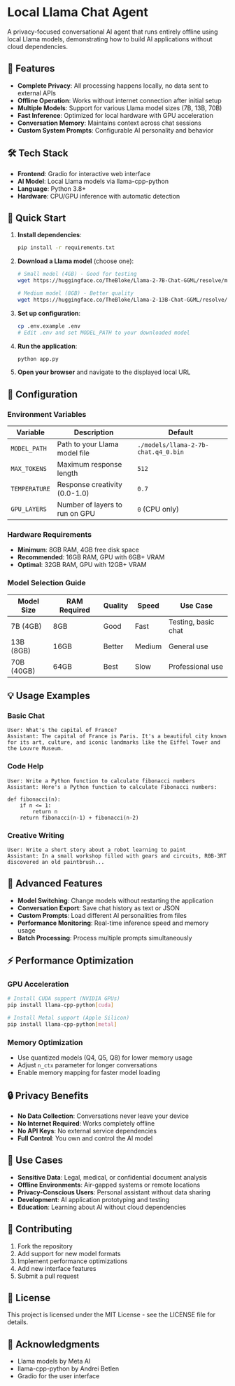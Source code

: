 # Local Llama Chat Agent

A privacy-focused conversational AI agent that runs entirely offline using local Llama models, demonstrating how to build AI applications without cloud dependencies.

## 🌟 Features

- **Complete Privacy**: All processing happens locally, no data sent to external APIs
- **Offline Operation**: Works without internet connection after initial setup
- **Multiple Models**: Support for various Llama model sizes (7B, 13B, 70B)
- **Fast Inference**: Optimized for local hardware with GPU acceleration
- **Conversation Memory**: Maintains context across chat sessions
- **Custom System Prompts**: Configurable AI personality and behavior

## 🛠️ Tech Stack

- **Frontend**: Gradio for interactive web interface
- **AI Model**: Local Llama models via llama-cpp-python
- **Language**: Python 3.8+
- **Hardware**: CPU/GPU inference with automatic detection

## 🚀 Quick Start

1. **Install dependencies**:
   ```bash
   pip install -r requirements.txt
   ```

2. **Download a Llama model** (choose one):
   ```bash
   # Small model (4GB) - Good for testing
   wget https://huggingface.co/TheBloke/Llama-2-7B-Chat-GGML/resolve/main/llama-2-7b-chat.q4_0.bin
   
   # Medium model (8GB) - Better quality
   wget https://huggingface.co/TheBloke/Llama-2-13B-Chat-GGML/resolve/main/llama-2-13b-chat.q4_0.bin
   ```

3. **Set up configuration**:
   ```bash
   cp .env.example .env
   # Edit .env and set MODEL_PATH to your downloaded model
   ```

4. **Run the application**:
   ```bash
   python app.py
   ```

5. **Open your browser** and navigate to the displayed local URL

## 📝 Configuration

### Environment Variables

| Variable | Description | Default |
|----------|-------------|---------|
| `MODEL_PATH` | Path to your Llama model file | `./models/llama-2-7b-chat.q4_0.bin` |
| `MAX_TOKENS` | Maximum response length | `512` |
| `TEMPERATURE` | Response creativity (0.0-1.0) | `0.7` |
| `GPU_LAYERS` | Number of layers to run on GPU | `0` (CPU only) |

### Hardware Requirements

- **Minimum**: 8GB RAM, 4GB free disk space
- **Recommended**: 16GB RAM, GPU with 6GB+ VRAM
- **Optimal**: 32GB RAM, GPU with 12GB+ VRAM

### Model Selection Guide

| Model Size | RAM Required | Quality | Speed | Use Case |
|------------|--------------|---------|-------|----------|
| 7B (4GB) | 8GB | Good | Fast | Testing, basic chat |
| 13B (8GB) | 16GB | Better | Medium | General use |
| 70B (40GB) | 64GB | Best | Slow | Professional use |

## 💡 Usage Examples

### Basic Chat
```
User: What's the capital of France?
Assistant: The capital of France is Paris. It's a beautiful city known for its art, culture, and iconic landmarks like the Eiffel Tower and the Louvre Museum.
```

### Code Help
```
User: Write a Python function to calculate fibonacci numbers
Assistant: Here's a Python function to calculate Fibonacci numbers:

def fibonacci(n):
    if n <= 1:
        return n
    return fibonacci(n-1) + fibonacci(n-2)
```

### Creative Writing
```
User: Write a short story about a robot learning to paint
Assistant: In a small workshop filled with gears and circuits, R0B-3RT discovered an old paintbrush...
```

## 🔧 Advanced Features

- **Model Switching**: Change models without restarting the application
- **Conversation Export**: Save chat history as text or JSON
- **Custom Prompts**: Load different AI personalities from files
- **Performance Monitoring**: Real-time inference speed and memory usage
- **Batch Processing**: Process multiple prompts simultaneously

## ⚡ Performance Optimization

### GPU Acceleration
```bash
# Install CUDA support (NVIDIA GPUs)
pip install llama-cpp-python[cuda]

# Install Metal support (Apple Silicon)
pip install llama-cpp-python[metal]
```

### Memory Optimization
- Use quantized models (Q4, Q5, Q8) for lower memory usage
- Adjust `n_ctx` parameter for longer conversations
- Enable memory mapping for faster model loading

## 🔒 Privacy Benefits

- **No Data Collection**: Conversations never leave your device
- **No Internet Required**: Works completely offline
- **No API Keys**: No external service dependencies
- **Full Control**: You own and control the AI model

## 🎯 Use Cases

- **Sensitive Data**: Legal, medical, or confidential document analysis
- **Offline Environments**: Air-gapped systems or remote locations
- **Privacy-Conscious Users**: Personal assistant without data sharing
- **Development**: AI application prototyping and testing
- **Education**: Learning about AI without cloud dependencies

## 🤝 Contributing

1. Fork the repository
2. Add support for new model formats
3. Implement performance optimizations
4. Add new interface features
5. Submit a pull request

## 📄 License

This project is licensed under the MIT License - see the LICENSE file for details.

## 🙏 Acknowledgments

- Llama models by Meta AI
- llama-cpp-python by Andrei Betlen
- Gradio for the user interface
